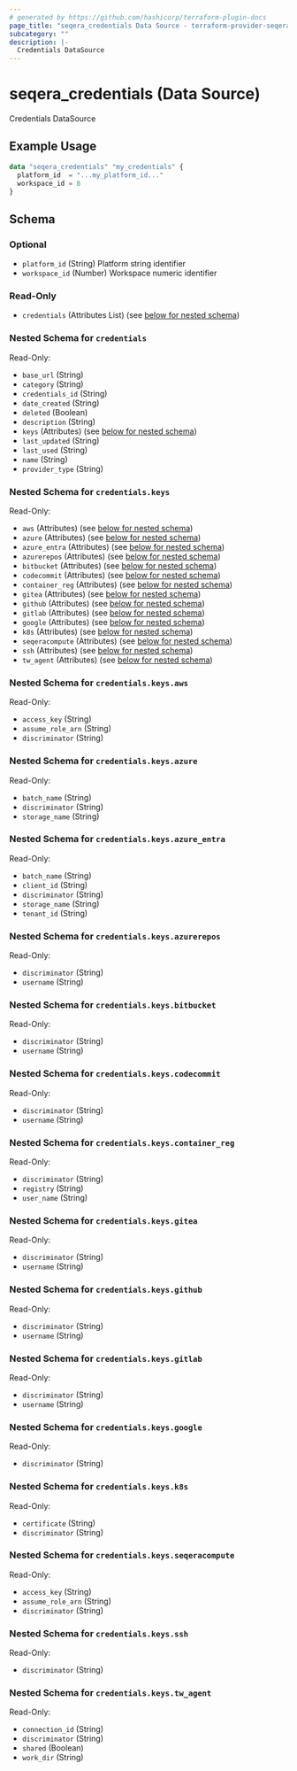 ```yaml
---
# generated by https://github.com/hashicorp/terraform-plugin-docs
page_title: "seqera_credentials Data Source - terraform-provider-seqera"
subcategory: ""
description: |-
  Credentials DataSource
---
```


# seqera_credentials (Data Source)

Credentials DataSource

## Example Usage

```terraform
data "seqera_credentials" "my_credentials" {
  platform_id  = "...my_platform_id..."
  workspace_id = 8
}
```

<!-- schema generated by tfplugindocs -->
## Schema

### Optional

- `platform_id` (String) Platform string identifier
- `workspace_id` (Number) Workspace numeric identifier

### Read-Only

- `credentials` (Attributes List) (see [below for nested schema](#nestedatt--credentials))

<a id="nestedatt--credentials"></a>
### Nested Schema for `credentials`

Read-Only:

- `base_url` (String)
- `category` (String)
- `credentials_id` (String)
- `date_created` (String)
- `deleted` (Boolean)
- `description` (String)
- `keys` (Attributes) (see [below for nested schema](#nestedatt--credentials--keys))
- `last_updated` (String)
- `last_used` (String)
- `name` (String)
- `provider_type` (String)

<a id="nestedatt--credentials--keys"></a>
### Nested Schema for `credentials.keys`

Read-Only:

- `aws` (Attributes) (see [below for nested schema](#nestedatt--credentials--keys--aws))
- `azure` (Attributes) (see [below for nested schema](#nestedatt--credentials--keys--azure))
- `azure_entra` (Attributes) (see [below for nested schema](#nestedatt--credentials--keys--azure_entra))
- `azurerepos` (Attributes) (see [below for nested schema](#nestedatt--credentials--keys--azurerepos))
- `bitbucket` (Attributes) (see [below for nested schema](#nestedatt--credentials--keys--bitbucket))
- `codecommit` (Attributes) (see [below for nested schema](#nestedatt--credentials--keys--codecommit))
- `container_reg` (Attributes) (see [below for nested schema](#nestedatt--credentials--keys--container_reg))
- `gitea` (Attributes) (see [below for nested schema](#nestedatt--credentials--keys--gitea))
- `github` (Attributes) (see [below for nested schema](#nestedatt--credentials--keys--github))
- `gitlab` (Attributes) (see [below for nested schema](#nestedatt--credentials--keys--gitlab))
- `google` (Attributes) (see [below for nested schema](#nestedatt--credentials--keys--google))
- `k8s` (Attributes) (see [below for nested schema](#nestedatt--credentials--keys--k8s))
- `seqeracompute` (Attributes) (see [below for nested schema](#nestedatt--credentials--keys--seqeracompute))
- `ssh` (Attributes) (see [below for nested schema](#nestedatt--credentials--keys--ssh))
- `tw_agent` (Attributes) (see [below for nested schema](#nestedatt--credentials--keys--tw_agent))

<a id="nestedatt--credentials--keys--aws"></a>
### Nested Schema for `credentials.keys.aws`

Read-Only:

- `access_key` (String)
- `assume_role_arn` (String)
- `discriminator` (String)


<a id="nestedatt--credentials--keys--azure"></a>
### Nested Schema for `credentials.keys.azure`

Read-Only:

- `batch_name` (String)
- `discriminator` (String)
- `storage_name` (String)


<a id="nestedatt--credentials--keys--azure_entra"></a>
### Nested Schema for `credentials.keys.azure_entra`

Read-Only:

- `batch_name` (String)
- `client_id` (String)
- `discriminator` (String)
- `storage_name` (String)
- `tenant_id` (String)


<a id="nestedatt--credentials--keys--azurerepos"></a>
### Nested Schema for `credentials.keys.azurerepos`

Read-Only:

- `discriminator` (String)
- `username` (String)


<a id="nestedatt--credentials--keys--bitbucket"></a>
### Nested Schema for `credentials.keys.bitbucket`

Read-Only:

- `discriminator` (String)
- `username` (String)


<a id="nestedatt--credentials--keys--codecommit"></a>
### Nested Schema for `credentials.keys.codecommit`

Read-Only:

- `discriminator` (String)
- `username` (String)


<a id="nestedatt--credentials--keys--container_reg"></a>
### Nested Schema for `credentials.keys.container_reg`

Read-Only:

- `discriminator` (String)
- `registry` (String)
- `user_name` (String)


<a id="nestedatt--credentials--keys--gitea"></a>
### Nested Schema for `credentials.keys.gitea`

Read-Only:

- `discriminator` (String)
- `username` (String)


<a id="nestedatt--credentials--keys--github"></a>
### Nested Schema for `credentials.keys.github`

Read-Only:

- `discriminator` (String)
- `username` (String)


<a id="nestedatt--credentials--keys--gitlab"></a>
### Nested Schema for `credentials.keys.gitlab`

Read-Only:

- `discriminator` (String)
- `username` (String)


<a id="nestedatt--credentials--keys--google"></a>
### Nested Schema for `credentials.keys.google`

Read-Only:

- `discriminator` (String)


<a id="nestedatt--credentials--keys--k8s"></a>
### Nested Schema for `credentials.keys.k8s`

Read-Only:

- `certificate` (String)
- `discriminator` (String)


<a id="nestedatt--credentials--keys--seqeracompute"></a>
### Nested Schema for `credentials.keys.seqeracompute`

Read-Only:

- `access_key` (String)
- `assume_role_arn` (String)
- `discriminator` (String)


<a id="nestedatt--credentials--keys--ssh"></a>
### Nested Schema for `credentials.keys.ssh`

Read-Only:

- `discriminator` (String)


<a id="nestedatt--credentials--keys--tw_agent"></a>
### Nested Schema for `credentials.keys.tw_agent`

Read-Only:

- `connection_id` (String)
- `discriminator` (String)
- `shared` (Boolean)
- `work_dir` (String)
